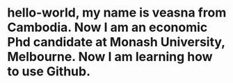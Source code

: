 # hello-world, my name is veasna from Cambodia. Now I am an economic Phd candidate at Monash University, Melbourne. Now I am learning how to use Github. 
